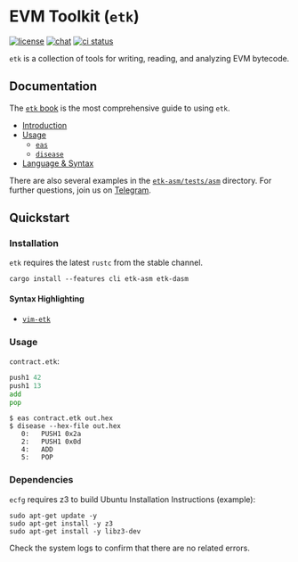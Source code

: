 # EVM Toolkit (`etk`)

[![license](https://img.shields.io/badge/license-MIT%2FApache--2.0-blue)](https://github.com/quilt/etk)
[![chat](https://img.shields.io/badge/chat-telegram-informational)](https://t.me/joinchat/c-Cusp7Zh1tiM2Vh)
[![ci status](https://github.com/lightclient/eipv/workflows/ci/badge.svg)](https://github.com/quilt/etk/actions)

`etk` is a collection of tools for writing, reading, and analyzing EVM bytecode.

## Documentation

The [`etk` book](https://quilt.github.io/etk) is the most comprehensive guide to using `etk`.
* [Introduction](https://quilt.github.io/etk)
* [Usage](https://quilt.github.io/etk/ch01-cli/index.html)
    * [`eas`](https://quilt.github.io/etk/ch01-cli/ch01-eas.html)
    * [`disease`](https://quilt.github.io/etk/ch01-cli/ch02-disease.html)
* [Language & Syntax](https://quilt.github.io/etk/ch02-lang/index.html)

There are also several examples in the [`etk-asm/tests/asm`](etk-asm/tests/asm) directory. For further questions, join us on [Telegram](https://t.me/joinchat/c-Cusp7Zh1tiM2Vh).

## Quickstart

### Installation

`etk` requires the latest `rustc` from the stable channel.

```console
cargo install --features cli etk-asm etk-dasm
```

#### Syntax Highlighting
* [`vim-etk`](https://github.com/quilt/vim-etk)

### Usage
`contract.etk`:
```asm
push1 42
push1 13
add
pop
```
```console
$ eas contract.etk out.hex
$ disease --hex-file out.hex
   0:   PUSH1 0x2a
   2:   PUSH1 0x0d
   4:   ADD
   5:   POP
```
### Dependencies
`ecfg` requires z3 to build
Ubuntu Installation Instructions (example):
```console
sudo apt-get update -y
sudo apt-get install -y z3
sudo apt-get install -y libz3-dev
```
Check the system logs to confirm that there are no related errors.
